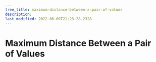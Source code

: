 ```yaml
---
tree_title: maximum-distance-between-a-pair-of-values
description: 
last_modified: 2022-06-09T21:23:28.2328
---
```


# Maximum Distance Between a Pair of Values
